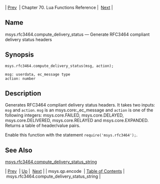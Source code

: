 | [Prev](lua.ref.msys.qp.encode)  | Chapter 70. Lua Functions Reference |  [Next](lua.ref.msys.rfc3464.compute_delivery_status_string) |

<a name="lua.ref.msys.rfc3464.compute_delivery_status"></a>
## Name

msys.rfc3464.compute_delivery_status — Generate RFC3464 compliant delivery status headers

<a name="idp18367696"></a>
## Synopsis

`msys.rfc3464.compute_delivery_status(msg, action);`

```
msg: userdata, ec_message type
action: number
```
<a name="idp18370736"></a>
## Description

Generates RFC3464 compliant delivery status headers. It takes two inputs: `msg` and `action`. `msg` is an msys.core:_ec_message and `action` is one of the following integers: msys.core.FAILED, msys.core.DELAYED, msys.core.DELIVERED, msys.core.RELAYED and msys.core.EXPANDED. Returns a table of header/value pairs.

Enable this function with the statement `require('msys.rfc3464');`.

<a name="idp18375584"></a>
## See Also

[msys.rfc3464.compute_delivery_status_string](lua.ref.msys.rfc3464.compute_delivery_status_string "msys.rfc3464.compute_delivery_status_string")

| [Prev](lua.ref.msys.qp.encode)  | [Up](lua.function.details) |  [Next](lua.ref.msys.rfc3464.compute_delivery_status_string) |
| msys.qp.encode  | [Table of Contents](index) |  msys.rfc3464.compute_delivery_status_string |

